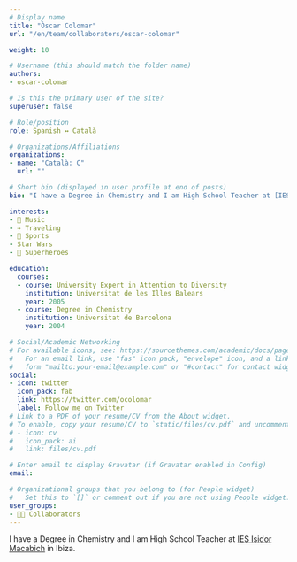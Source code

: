 ```yaml
---
# Display name
title: "Òscar Colomar"
url: "/en/team/collaborators/oscar-colomar"

weight: 10

# Username (this should match the folder name)
authors:
- oscar-colomar

# Is this the primary user of the site?
superuser: false

# Role/position
role: Spanish ↔️ Català

# Organizations/Affiliations
organizations:
- name: "Català: C"
  url: ""

# Short bio (displayed in user profile at end of posts)
bio: "I have a Degree in Chemistry and I am High School Teacher at [IES Isidor Macabich](http://iesisidormacabich.es/) in Ibiza."

interests:
- 🎸 Music
- ✈️ Traveling
- 🏃 Sports
- Star Wars 
- 🦸 Superheroes

education:
  courses:
  - course: University Expert in Attention to Diversity
    institution: Universitat de les Illes Balears
    year: 2005
  - course: Degree in Chemistry
    institution: Universitat de Barcelona
    year: 2004

# Social/Academic Networking
# For available icons, see: https://sourcethemes.com/academic/docs/page-builder/#icons
#   For an email link, use "fas" icon pack, "envelope" icon, and a link in the
#   form "mailto:your-email@example.com" or "#contact" for contact widget.
social:
- icon: twitter
  icon_pack: fab
  link: https://twitter.com/ocolomar
  label: Follow me on Twitter
# Link to a PDF of your resume/CV from the About widget.
# To enable, copy your resume/CV to `static/files/cv.pdf` and uncomment the lines below.
# - icon: cv
#   icon_pack: ai
#   link: files/cv.pdf

# Enter email to display Gravatar (if Gravatar enabled in Config)
email:

# Organizational groups that you belong to (for People widget)
#   Set this to `[]` or comment out if you are not using People widget.
user_groups:
- 🙌🏼 Collaborators
---
```


I have a Degree in Chemistry and I am High School Teacher at [IES Isidor Macabich](http://iesisidormacabich.es/) in Ibiza.